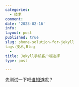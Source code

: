 ```yaml
---
categories:
  - 技术
comment: 
date: '2023-02-16'
info: 
layout: post
published: true
slug: phone-solution-for-jekyll
tags:技术,Blog
  - 
title: Jekyll手机客户端选择
type: post

---
```


先测试一下吧<u>谁知道呢</u>？